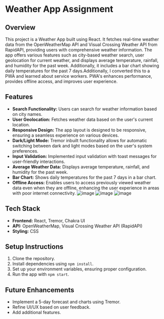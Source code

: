 # Weather App Assignment

## Overview

This project is a Weather App built using React. It fetches real-time weather data from the OpenWeatherMap API and Visual Crossing Weather API from RapidAPI, providing users with comprehensive weather information. The app offers various features such as city-based weather search, user geolocation for current weather, and displays average temperature, rainfall, and humidity for the past week. Additionally, it includes a bar chart showing daily temperatures for the past 7 days.Additionally, I converted this to a PWA and learned about service workers.  PWA's enhances performance, provides offline access, and improves user experience.

## Features

- **Search Functionality:** Users can search for weather information based on city names.
- **User Geolocation:** Fetches weather data based on the user's current location.
- **Responsive Design:** The app layout is designed to be responsive, ensuring a seamless experience on various devices.
- **Dark/Light Mode:** Tremor inbuilt functionality allows for automatic switching between dark and light modes based on the user's system preferences.
- **Input Validation:** Implemented input validation with toast messages for user-friendly interactions.
- **Average Weather Data:** Displays average temperature, rainfall, and humidity for the past week.
- **Bar Chart:** Shows daily temperatures for the past 7 days in a bar chart.
- **Offline Access:** Enables users to access previously viewed weather data even when they are offline, enhancing the user experience in areas with poor internet connectivity.
![image](https://github.com/akshaykamath45/qilo-assignment/assets/73344382/165d84f4-5f3c-4d1c-8fe3-ef89d8739834)
![image](https://github.com/akshaykamath45/qilo-assignment/assets/73344382/5dfc02e3-255a-4943-a917-6e6adc4058a6)
![image](https://github.com/akshaykamath45/qilo-assignment/assets/73344382/0c9753d0-9070-4682-9416-f013127d4216)

## Tech Stack

- **Frontend:** React, Tremor, Chakra UI
- **API:** OpenWeatherMap, Visual Crossing Weather API (RapidAPI)
- **Styling:** CSS

## Setup Instructions

1. Clone the repository.
2. Install dependencies using `npm install`.
3. Set up your environment variables, ensuring proper configuration.
4. Run the app with `npm start`.

## Future Enhancements

- Implement a 5-day forecast and charts using Tremor.
- Refine UI/UX based on user feedback.
- Add additional features.



